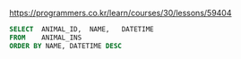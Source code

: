 https://programmers.co.kr/learn/courses/30/lessons/59404  
    
    
    

```SQL
SELECT  ANIMAL_ID,	NAME,	DATETIME
FROM    ANIMAL_INS
ORDER BY NAME, DATETIME DESC
```
